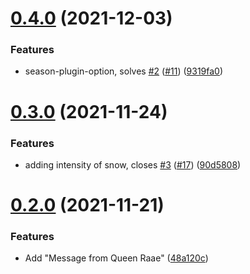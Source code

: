 # [0.4.0](https://github.com/queen-raae/gatsby-plugin-let-it-snow/compare/v0.3.0...v0.4.0) (2021-12-03)


### Features

* season-plugin-option, solves [#2](https://github.com/queen-raae/gatsby-plugin-let-it-snow/issues/2) ([#11](https://github.com/queen-raae/gatsby-plugin-let-it-snow/issues/11)) ([9319fa0](https://github.com/queen-raae/gatsby-plugin-let-it-snow/commit/9319fa0c8685ce4db85ec1af4d0419b263e2ec92))

# [0.3.0](https://github.com/queen-raae/gatsby-plugin-let-it-snow/compare/v0.2.0...v0.3.0) (2021-11-24)


### Features

* adding intensity of snow, closes [#3](https://github.com/queen-raae/gatsby-plugin-let-it-snow/issues/3) ([#17](https://github.com/queen-raae/gatsby-plugin-let-it-snow/issues/17)) ([90d5808](https://github.com/queen-raae/gatsby-plugin-let-it-snow/commit/90d5808163d97267e6b678588b5d1d2f37b995af))

# [0.2.0](https://github.com/queen-raae/gatsby-plugin-let-it-snow/compare/v0.1.0...v0.2.0) (2021-11-21)


### Features

* Add "Message from Queen Raae" ([48a120c](https://github.com/queen-raae/gatsby-plugin-let-it-snow/commit/48a120cddc1d49debd253dd78b77306d7db7b613))
